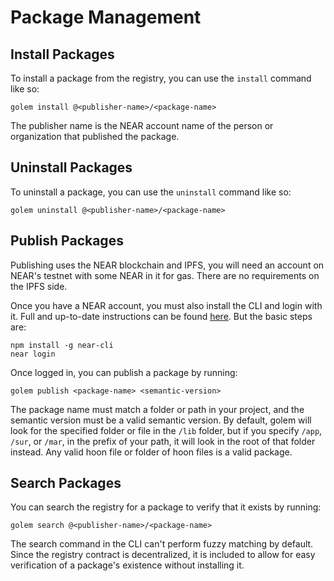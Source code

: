 # Package Management

## Install Packages

To install a package from the registry, you can use the `install` command like so:
```
golem install @<publisher-name>/<package-name>
```
The publisher name is the NEAR account name of the person or organization that published the package.

## Uninstall Packages

To uninstall a package, you can use the `uninstall` command like so:
```
golem uninstall @<publisher-name>/<package-name>
```

## Publish Packages

Publishing uses the NEAR blockchain and IPFS, you will need an account on NEAR's testnet with some NEAR in it for gas. There are no requirements on the IPFS side.

Once you have a NEAR account, you must also install the CLI and login with it. Full and up-to-date instructions can be found [here](https://docs.near.org/docs/tools/near-cli). But the basic steps are:
```
npm install -g near-cli
near login
```
Once logged in, you can publish a package by running:
```
golem publish <package-name> <semantic-version>
```
The package name must match a folder or path in your project, and the semantic version must be a valid semantic version. By default, golem will look for the specified folder or file in the `/lib` folder, but if you specify `/app`, `/sur`, or `/mar`, in the prefix of your path, it will look in the root of that folder instead. Any valid hoon file or folder of hoon files is a valid package.

## Search Packages

You can search the registry for a package to verify that it exists by running:
```
golem search @<publisher-name>/<package-name>
```
The search command in the CLI can't perform fuzzy matching by default. Since the registry contract is decentralized, it is included to allow for easy verification of a package's existence without installing it.
